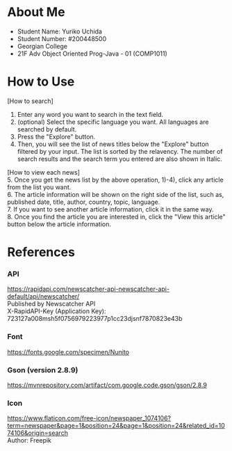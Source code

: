 # About Me
- Student Name: Yuriko Uchida  
- Student Number: #200448500  
- Georgian College  
- 21F Adv Object Oriented Prog-Java - 01 (COMP1011)  

# How to Use
[How to search]  
1. Enter any word you want to search in the text field.  
2. (optional) Select the specific language you want. All languages are searched by default.  
3. Press the "Explore" button.  
4. Then, you will see the list of news titles below the "Explore" button filtered by your input. The list is sorted by the relavency. The number of search results and the search term you entered are also shown in Italic.  
  
[How to view each news]  
5. Once you get the news list by the above operation, 1)-4), click any article from the list you want.  
6. The article information will be shown on the right side of the list, such as, published date, title, author, country, topic, language.  
7. If you want to see another article information, click it in the same way.  
8. Once you find the article you are interested in, click the "View this article" button below the article information.  


# References
### API
https://rapidapi.com/newscatcher-api-newscatcher-api-default/api/newscatcher/  
Published by Newscatcher API  
X-RapidAPI-Key (Application Key): 723127a008msh5f0756979223977p1cc23djsnf7870823e43b   

### Font
https://fonts.google.com/specimen/Nunito  

### Gson (version 2.8.9)
https://mvnrepository.com/artifact/com.google.code.gson/gson/2.8.9

### Icon
https://www.flaticon.com/free-icon/newspaper_1074106?term=newspaper&page=1&position=24&page=1&position=24&related_id=1074106&origin=search  
Author: Freepik  
